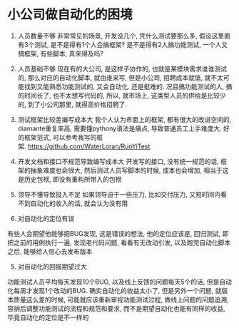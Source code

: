 # 小公司做自动化的困境


1. 人员数量不够
非常常见的场景, 开发没几个, 凭什么测试要那么多, 假设这里面有3个测试, 是不是得有1个人会搞框架? 是不是得有2人搞功能测试, 一个人又搞框架, 有些脚本, 真来得及吗? 

2. 人员基础不够
现在有的大公司, 是这样子协作的, 也就是某模块需求谁谁测试的, 那么对应的自动化脚本, 就由谁来写, 但是小公司, 招聘成本就低, 就不太可能找到又能熟悉功能测试的, 又会自动化. 还是挺难的. 况且搞功能测试的人, 搞的时间长了, 也不太想写代码的, 所以, 就市场上, 这类型人员的供给是比较少的, 到了小公司那里, 就得高价格招聘了.

3. 测试框架比较差编写成本大
我个人认为市面上的框架, 都有很大的改进空间的, diamante重复率高, 需要懂pythony语法是痛点, 导致普通员工上手难度大. 好的框架范式, 可以参考我写的框架. https://github.com/WaterLoran/RuoYiTest

4. 开发文档和接口不规范导致编写成本大
开发写的接口, 没有统一规范的话, 框架的抽象难度也会很大, 然后测试人员写脚本的时候, 成本也会增加, 相当于这是历史包袱, 即没有重构所带入的包袱

5. 领导不懂导致投入不足
如果领导迫于一些压力, 比如交付压力, 又短时间内看不到自动化的收入的话, 就会认为没有用

4. 对自动化的定位有误

有些人会期望他能够把BUG发现, 这是错误的想法, 他的定位应该是, 回归测试, 即把之前的用例执行一遍, 发现老代码问题, 看看有无改动引发, 以及跑完自动化脚本之后, 能够给人信心去发布版本

5. 对自动化的回报期望过大

功能测试人员平均每天发现10个BUG, 以及线上反馈的问题每天5个的话, 但是自动化每周才发现1个改动的BUG. 确实自动化的收益太小了, 但是另外一个问题, 就版本质量这么差的时候, 可能就应该重新审视功能测试过程, 做线上问题的问题追溯, 容纳后调整功能测试的流程和规范和要求, 而不是期望自动化也能有同样的收益, 毕竟自动化的定位是不一样的

​